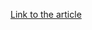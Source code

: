 [Link to the article](https://research.checkpoint.com/2025/10th-february-threat-intelligence-report/)
